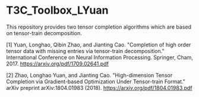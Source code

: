 # T3C_Toolbox_LYuan
This repository provides two tensor completion algorithms which are based on tensor-train decomposition. 

[1] Yuan, Longhao, Qibin Zhao, and Jianting Cao. "Completion of high order tensor data with missing entries via tensor-train decomposition." International Conference on Neural Information Processing. Springer, Cham, 2017.
https://arxiv.org/pdf/1709.02641.pdf

[2] Zhao, Longhao Yuan, and Jianting Cao. "High-dimension Tensor Completion via Gradient-based Optimization Under Tensor-train Format." arXiv preprint arXiv:1804.01983 (2018).
https://arxiv.org/pdf/1804.01983.pdf

